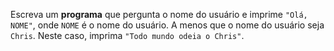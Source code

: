 Escreva um <b>programa</b> que pergunta o nome do usuário e imprime <code>"Olá, NOME"</code>, onde <code>NOME</code> é o nome do usuário. A menos que o nome do usuário seja <code>Chris</code>. Neste caso, imprima <code>"Todo mundo odeia o Chris"</code>.